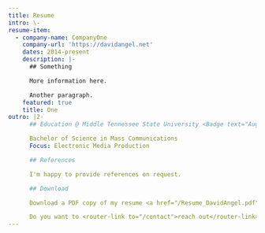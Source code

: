```yaml
---
title: Resume
intro: \-
resume-item:
  - company-name: CompanyOne
    company-url: 'https://davidangel.net'
    dates: 2014-present
    description: |-
      ## Something

      More information here. 

      Another paragraph.
    featured: true
    title: One
outro: |2-
      ## Education @ Middle Tennessee State University <Badge text="Aug 2004 – May 2008"/>

      Bachelor of Science in Mass Communications
      Focus: Electronic Media Production

      ## References

      I'm happy to provide references on request.

      ## Download

      Download a PDF copy of my resume <a href="/Resume_DavidAngel.pdf" target="blank">here</a>.

      Do you want to <router-link to="/contact">reach out</router-link>?
---
```


